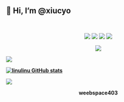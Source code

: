 ## 👋 Hi, I’m @xiucyo
<br>
<p align="center">
  <img src="https://img.shields.io/badge/freebsd-292e33?style=flat-square&logo=freebsd">
  <img src="https://img.shields.io/badge/Artix-Linux-292e33?style=flat-square&logo=Artix-Linux">
  <img src="https://img.shields.io/badge/Neovim-292e33?style=flat-square&logo=Neovim">
  <img src="https://img.shields.io/badge/Browser-292e33?style=flat-square&logo=google-chrome">
</p>
<p align="center">
  <a href="https://github.com/xiucyo" target="_blank">
  <img src="https://svg-banners.vercel.app/api?type=typeWriter&text1=echo%20%27Hello%2C%20World%21%27%3B&width=600&height=100">
  </a>
</p>
<!--![Twitter Follow](https://img.shields.io/twitter/follow/?style=social)-->

![](https://visitor-badge.glitch.me/badge?page_id=xiucyo.xiucyo)

<b>[![linulinu GitHub stats](https://github-readme-stats.vercel.app/api?username=xiucyo&show_icons=true&theme=tokyonight&hide_border=false&count_private=false)](https://github.com/anuraghazra/github-readme-stats)<br>

![](https://64.media.tumblr.com/228cc7462be68c243b8411313cdaa489/97ee86bd2dd9041d-de/s540x810/2775424ec5a993b38c8329524b62af177fcaffc7.gifv)

<p align='center'>weebspace403</p> 



